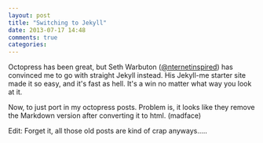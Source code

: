 ```yaml
---
layout: post
title: "Switching to Jekyll"
date: 2013-07-17 14:48
comments: true
categories: 
---
```


Octopress has been great, but Seth Warbuton ([@nternetinspired](http://twitter.com/nternetinspired)) has convinced me to go with straight Jekyll instead. His Jekyll-me starter site made it so easy, and it's fast as hell. It's a win no matter what way you look at it.

Now, to just port in my octopress posts. Problem is, it looks like they remove the Markdown version after converting it to html. (madface)

Edit: Forget it, all those old posts are kind of crap anyways.....